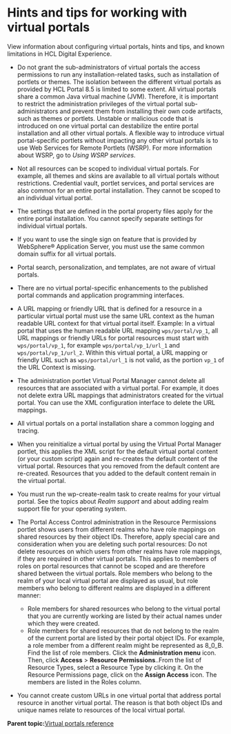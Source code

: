 # Hints and tips for working with virtual portals

View information about configuring virtual portals, hints and tips, and known limitations in HCL Digital Experience.

-   Do not grant the sub-administrators of virtual portals the access permissions to run any installation-related tasks, such as installation of portlets or themes. The isolation between the different virtual portals as provided by HCL Portal 8.5 is limited to some extent. All virtual portals share a common Java virtual machine \(JVM\). Therefore, it is important to restrict the administration privileges of the virtual portal sub-administrators and prevent them from installing their own code artifacts, such as themes or portlets. Unstable or malicious code that is introduced on one virtual portal can destabilize the entire portal installation and all other virtual portals. A flexible way to introduce virtual portal-specific portlets without impacting any other virtual portals is to use Web Services for Remote Portlets \(WSRP\). For more information about WSRP, go to *Using WSRP services*.
-   Not all resources can be scoped to individual virtual portals. For example, all themes and skins are available to all virtual portals without restrictions. Credential vault, portlet services, and portal services are also common for an entire portal installation. They cannot be scoped to an individual virtual portal.
-   The settings that are defined in the portal property files apply for the entire portal installation. You cannot specify separate settings for individual virtual portals.
-   If you want to use the single sign on feature that is provided by WebSphere® Application Server, you must use the same common domain suffix for all virtual portals.
-   Portal search, personalization, and templates, are not aware of virtual portals.
-   There are no virtual portal-specific enhancements to the published portal commands and application programming interfaces.
-   A URL mapping or friendly URL that is defined for a resource in a particular virtual portal must use the same URL context as the human readable URL context for that virtual portal itself. Example: In a virtual portal that uses the human readable URL mapping `wps/portal/vp_1`, all URL mappings or friendly URLs for portal resources must start with `wps/portal/vp_1`, for example `wps/portal/vp_1/url_1` and `wps/portal/vp_1/url_2`. Within this virtual portal, a URL mapping or friendly URL such as `wps/portal/url_1` is not valid, as the portion `vp_1` of the URL Context is missing.
-   The administration portlet Virtual Portal Manager cannot delete all resources that are associated with a virtual portal. For example, it does not delete extra URL mappings that administrators created for the virtual portal. You can use the XML configuration interface to delete the URL mappings.
-   All virtual portals on a portal installation share a common logging and tracing.
-   When you reinitialize a virtual portal by using the Virtual Portal Manager portlet, this applies the XML script for the default virtual portal content \(or your custom script\) again and re-creates the default content of the virtual portal. Resources that you removed from the default content are re-created. Resources that you added to the default content remain in the virtual portal.
-   You must run the wp-create-realm task to create realms for your virtual portal. See the topics about *Realm support* and about adding realm support file for your operating system.
-   The Portal Access Control administration in the Resource Permissions portlet shows users from different realms who have role mappings on shared resources by their object IDs. Therefore, apply special care and consideration when you are deleting such portal resources: Do not delete resources on which users from other realms have role mappings, if they are required in other virtual portals. This applies to members of roles on portal resources that cannot be scoped and are therefore shared between the virtual portals. Role members who belong to the realm of your local virtual portal are displayed as usual, but role members who belong to different realms are displayed in a different manner:

    -   Role members for shared resources who belong to the virtual portal that you are currently working are listed by their actual names under which they were created.
    -   Role members for shared resources that do not belong to the realm of the current portal are listed by their portal object IDs. For example, a role member from a different realm might be represented as 8\_0\_B.
    Find the list of role members. Click the **Administration menu** icon. Then, click **Access** \> **Resource Permissions**..From the list of Resource Types, select a Resource Type by clicking it. On the Resource Permissions page, click on the **Assign Access** icon. The members are listed in the Roles column.

-   You cannot create custom URLs in one virtual portal that address portal resource in another virtual portal. The reason is that both object IDs and unique names relate to resources of the local virtual portal.

**Parent topic:**[Virtual portals reference ](../admin-system/advpref.md)

